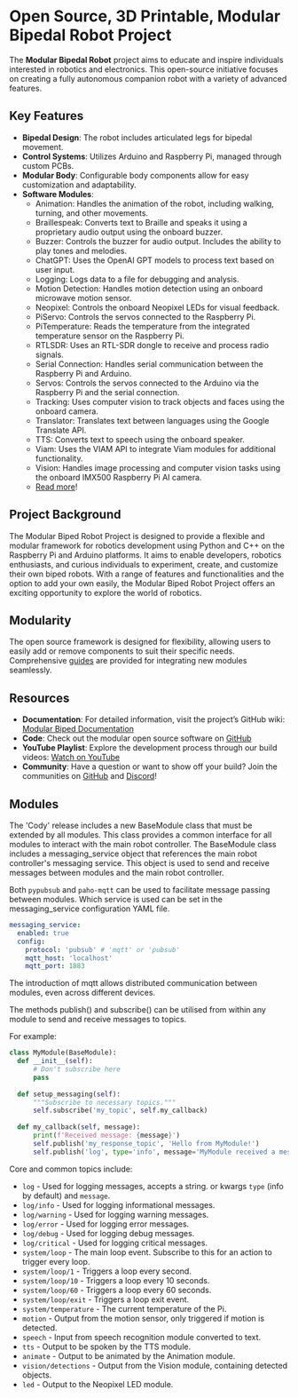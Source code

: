 # Open Source, 3D Printable, Modular Bipedal Robot Project

The **Modular Bipedal Robot** project aims to educate and inspire individuals interested in robotics and electronics. This open-source initiative focuses on creating a fully autonomous companion robot with a variety of advanced features.

## Key Features

- **Bipedal Design**: The robot includes articulated legs for bipedal movement.
- **Control Systems**: Utilizes Arduino and Raspberry Pi, managed through custom PCBs.
- **Modular Body**: Configurable body components allow for easy customization and adaptability.
- **Software Modules**:
  - Animation: Handles the animation of the robot, including walking, turning, and other movements.
  - Braillespeak: Converts text to Braille and speaks it using a proprietary audio output using the onboard buzzer.
  - Buzzer: Controls the buzzer for audio output. Includes the ability to play tones and melodies.
  - ChatGPT: Uses the OpenAI GPT models to process text based on user input.
  - Logging: Logs data to a file for debugging and analysis.
  - Motion Detection: Handles motion detection using an onboard microwave motion sensor.
  - Neopixel: Controls the onboard Neopixel LEDs for visual feedback.
  - PiServo: Controls the servos connected to the Raspberry Pi.
  - PiTemperature: Reads the temperature from the integrated temperature sensor on the Raspberry Pi.
  - RTLSDR: Uses an RTL-SDR dongle to receive and process radio signals.
  - Serial Connection: Handles serial communication between the Raspberry Pi and Arduino.
  - Servos: Controls the servos connected to the Arduino via the Raspberry Pi and the serial connection.
  - Tracking: Uses computer vision to track objects and faces using the onboard camera.
  - Translator: Translates text between languages using the Google Translate API.
  - TTS: Converts text to speech using the onboard speaker.
  - Viam: Uses the VIAM API to integrate Viam modules for additional functionality.
  - Vision: Handles image processing and computer vision tasks using the onboard IMX500 Raspberry Pi AI camera.
  - [Read more](https://github.com/makerforgetech/modular-biped/wiki/Software#modules)!

## Project Background

The Modular Biped Robot Project is designed to provide a flexible and modular framework for robotics development using Python and C++ on the Raspberry Pi and Arduino platforms. It aims to enable developers, robotics enthusiasts, and curious individuals to experiment, create, and customize their own biped robots. With a range of features and functionalities and the option to add your own easily, the Modular Biped Robot Project offers an exciting opportunity to explore the world of robotics.

## Modularity

The open source framework is designed for flexibility, allowing users to easily add or remove components to suit their specific needs. Comprehensive [guides](https://github.com/makerforgetech/modular-biped/wiki/Software#creating-a-module) are provided for integrating new modules seamlessly.

## Resources

- **Documentation**: For detailed information, visit the project’s GitHub wiki: [Modular Biped Documentation](https://github.com/makerforgetech/modular-biped/wiki)
- **Code**: Check out the modular open source software on [GitHub](https://github.com/makerforgetech/modular-biped)
- **YouTube Playlist**: Explore the development process through our build videos: [Watch on YouTube](https://www.youtube.com/watch?v=2DVJ5xxAuWY&list=PL_ua9QbuRTv6Kh8hiEXXVqywS8pklZraT)
- **Community**: Have a question or want to show off your build? Join the communities on [GitHub](https://bit.ly/maker-forge-community) and [Discord](https://bit.ly/makerforge-community)!


## Modules

The 'Cody' release includes a new BaseModule class that must be extended by all modules. This class provides a common interface for all modules to interact with the main robot controller. The BaseModule class includes a messaging_service object that references the main robot controller's messaging service. This object is used to send and receive messages between modules and the main robot controller.

Both `pypubsub` and `paho-mqtt` can be used to facilitate message passing between modules. Which service is used can be set in the messaging_service configuration YAML file.

```yaml
messaging_service:
  enabled: true
  config:
    protocol: 'pubsub' # 'mqtt' or 'pubsub'
    mqtt_host: 'localhost' 
    mqtt_port: 1883
```

The introduction of mqtt allows distributed communication between modules, even across different devices.

The methods publish() and subscribe() can be utilised from within any module to send and receive messages to topics.

For example:
  
  ```python
  class MyModule(BaseModule):
    def __init__(self):
        # Don't subscribe here
        pass
    
    def setup_messaging(self):
        """Subscribe to necessary topics."""
        self.subscribe('my_topic', self.my_callback)
        
    def my_callback(self, message):
        print(f'Received message: {message}')
        self.publish('my_response_topic', 'Hello from MyModule!')
        self.publish('log', type='info', message='MyModule received a message!')
  ```
Core and common topics include:
- `log` - Used for logging messages, accepts a string. or kwargs `type` (info by default) and `message`.
- `log/info` - Used for logging informational messages.
- `log/warning` - Used for logging warning messages.
- `log/error` - Used for logging error messages.
- `log/debug` - Used for logging debug messages.
- `log/critical` - Used for logging critical messages. 
- `system/loop` - The main loop event. Subscribe to this for an action to trigger every loop.
- `system/loop/1` - Triggers a loop every second.
- `system/loop/10` - Triggers a loop every 10 seconds.
- `system/loop/60` - Triggers a loop every 60 seconds.
- `system/loop/exit` - Triggers a loop exit event.
- `system/temperature` - The current temperature of the Pi.
- `motion` - Output from the motion sensor, only triggered if motion is detected.
- `speech` - Input from speech recognition module converted to text.
- `tts` - Output to be spoken by the TTS module.
- `animate` - Output to be animated by the Animation module.
- `vision/detections` - Output from the Vision module, containing detected objects.
- `led` - Output to the Neopixel LED module.